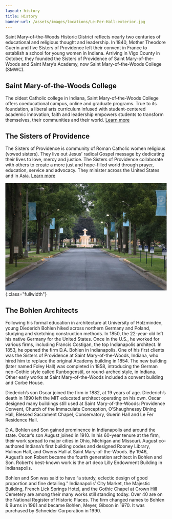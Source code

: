 ```yaml
---
layout: history
title: History
banner-url: /assets/images/locations/Le-Fer-Hall-exterior.jpg
---
```

Saint Mary-of-the-Woods Historic District reflects nearly two centuries of educational and religious thought and leadership. In 1840, Mother Theodore Guerin and five Sisters of Providence left their convent in France to establish a school for young women in Indiana. Arriving in Vigo County in October, they founded the Sisters of Providence of Saint Mary-of-the-Woods and Saint Mary’s Academy, now Saint Mary-of-the-Woods College (SMWC).


Saint Mary-of-the-Woods College
---

The oldest Catholic college in Indiana, Saint Mary-of-the-Woods College offers coeducational campus, online and graduate programs. True to its foundation, a liberal arts curriculum infused with student-centered academic innovation, faith and leadership empowers students to transform themselves, their communities and their world. [Learn more](https://www.smwc.edu/about/history/)

The Sisters of Providence
---

The Sisters of Providence is community of Roman Catholic women religious (vowed sisters). They live out Jesus’ radical Gospel message by dedicating their lives to love, mercy and justice. The Sisters of Providence collaborate with others to create a more just and hope-filled world through prayer, education, service and advocacy. They minister across the United States and in Asia. [Learn more](https://spsmw.org/about/)

![fullwidth-image](/assets/images/smw_avenue.jpg){:class="fullwidth"}

The Bohlen Architects
---
Following his formal education in architecture at University of Holzminden, young Diederich Bohlen hiked across northern Germany and Poland, studying and sketching construction methods. In 1850, the 22-year-old left his native Germany for the United States. Once in the U.S., he worked for various firms, including Francis Costigan, the top Indianapolis architect. In 1853, he opened the firm D.A. Bohlen in Indianapolis. One of his first clients was the Sisters of Providence at Saint Mary-of-the-Woods, Indiana, who hired him to replace the original Academy building in 1854. The new building (later named Foley Hall) was completed in 1858, introducing the German neo-Gothic style called Runbogenstil, or round-arched style, in Indiana. Other early works at Saint Mary-of-the-Woods included a convent building and Corbe House.

Diederich’s son Oscar joined the firm in 1882, at 19 years of age. Diederich’s death in 1890 left the MIT educated architect operating on his own. Oscar designed many buildings still used at Saint Mary-of-the-Woods: Providence Convent, Church of the Immaculate Conception, O’Shaughnessy Dining Hall, Blessed Sacrament Chapel, Conservatory, Guerin Hall and Le Fer Residence Hall.

D.A. Bohlen and Son gained prominence in Indianapolis and around the state. Oscar’s son August joined in 1910. In his 60-year tenure at the firm, their work spread to major cities in Ohio, Michigan and Missouri. August co-authored Indiana’s first building codes and designed Rooney Library, Hulman Hall, and Owens Hall at Saint Mary-of-the-Woods. By 1946, August’s son Robert became the fourth generation architect in Bohlen and Son. Robert’s best-known work is the art deco Lilly Endowment Building in Indianapolis.

Bohlen and Son was said to have “a sturdy, eclectic design of good proportion and fine detailing.” Indianapolis’ City Market, the Majestic Building, French Lick Springs Hotel, and the Gothic Chapel at Crown Hill Cemetery are among their many works still standing today. Over 40 are on the National Register of Historic Places. The firm changed names to Bohlen & Burns in 1961 and became Bohlen, Meyer, Gibson in 1970. It was purchased by Schneider Corporation in 1990.
